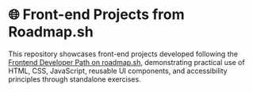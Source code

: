 # 🌐 Front-end Projects from Roadmap.sh

This repository showcases front-end projects developed following the [Frontend Developer Path on roadmap.sh](https://roadmap.sh/frontend), demonstrating practical use of HTML, CSS, JavaScript, reusable UI components, and accessibility principles through standalone exercises.

